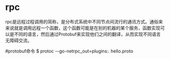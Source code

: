 # rpc
rpc是远程过程调用的简称，是分布式系统中不同节点间流行的通讯方式。通俗来来说就是调用远程一个函数，这个函数可能是在别的机器的某个服务，函数实现可以是不同的语言，然后通过Protobuf来实现他们之间的翻译，从而实现不同语言无障碍交流。

#protobuf命令
$ protoc --go-netrpc_out=plugins:. hello.proto

